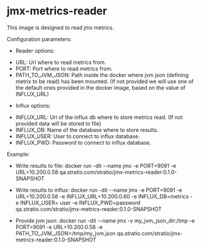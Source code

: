 # jmx-metrics-reader

This image is designed to read jmx metrics.

Configuration parameters:

- Reader options:
* URL: Url where to read metrics from.
* PORT: Port where to read metrics from.
* PATH_TO_JVM_JSON: Path inside the docker where jvm json (defining metrix to be read) has been mounted.
  (If not provided we will use one of the default ones provided in the docker image, based on the value of INFLUX_URL)

- Influx options:
* INFLUX_URL: Url of the influx db where to store metrics read.
  (If not provided data will be stored to file)
* INFLUX_DB: Name of the database where to store results.
* INFLUX_USER: User to connect to influx database.
* INFLUX_PWD: Password to connect to influx database.

Example:
- Write results to file:
docker run -dit --name jmx -e PORT=9091 -e URL=10.200.0.58 qa.stratio.com/stratio/jmx-metrics-reader:0.1.0-SNAPSHOT

- Write results to influx:
docker run -dit --name jmx -e PORT=9091 -e URL=10.200.0.58 -e INFLUX_URL=10.200.0.60 -e INFLUX_DB=metrics -e INFLUX_USER= user -e INFLUX_PWD=password qa.stratio.com/stratio/jmx-metrics-reader:0.1.0-SNAPSHOT


- Provide jvm json:
docker run -dit --name jmx -v my_jvm_json_dir:/tmp -e PORT=9091 -e URL=10.200.0.58 -e PATH_TO_JVM_JSON=/tmp/my_jvm.json qa.stratio.com/stratio/jmx-metrics-reader:0.1.0-SNAPSHOT
